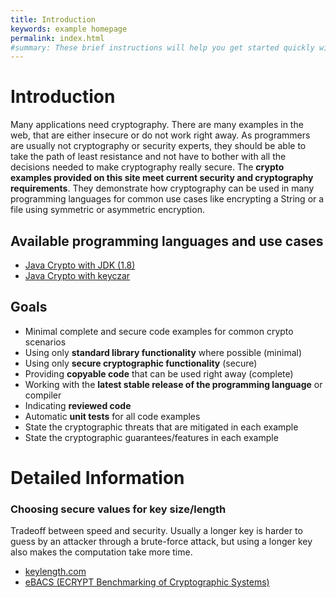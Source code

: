 ```yaml
---
title: Introduction
keywords: example homepage
permalink: index.html
#summary: These brief instructions will help you get started quickly with the theme. The other topics in this help provide additional information and detail about working with other aspects of this theme and Jekyll.
---
```


# Introduction

Many applications need cryptography. There are many examples in the web, that are either insecure or do not work right away.
As programmers are usually not cryptography or security experts, they should be able to take the path of least resistance and not have to bother with all the decisions needed to make cryptography really secure.
The **crypto examples provided on this site meet current security and cryptography requirements**.
They demonstrate how cryptography can be used in many programming languages for common use cases like encrypting a String or a file using symmetric or asymmetric encryption.

## Available programming languages and use cases

- [Java Crypto with JDK (1.8)](java_landing_page)
- [Java Crypto with keyczar](java_keyczar_landing_page)

## Goals

- Minimal complete and secure code examples for common crypto scenarios
- Using only **standard library functionality** where possible (minimal)
- Using only **secure cryptographic functionality** (secure)
- Providing **copyable code** that can be used right away (complete)
- Working with the **latest stable release of the programming language** or compiler
- Indicating **reviewed code**
- Automatic **unit tests** for all code examples
- State the cryptographic threats that are mitigated in each example
- State the cryptographic guarantees/features in each example

# Detailed Information

### Choosing secure values for key size/length

Tradeoff between speed and security. Usually a longer key is harder to guess by an attacker through a brute-force attack, but using a longer key also makes the computation take more time.

- [keylength.com](https://www.keylength.com/en/compare/)
- [eBACS (ECRYPT Benchmarking of Cryptographic Systems)](https://bench.cr.yp.to/)
